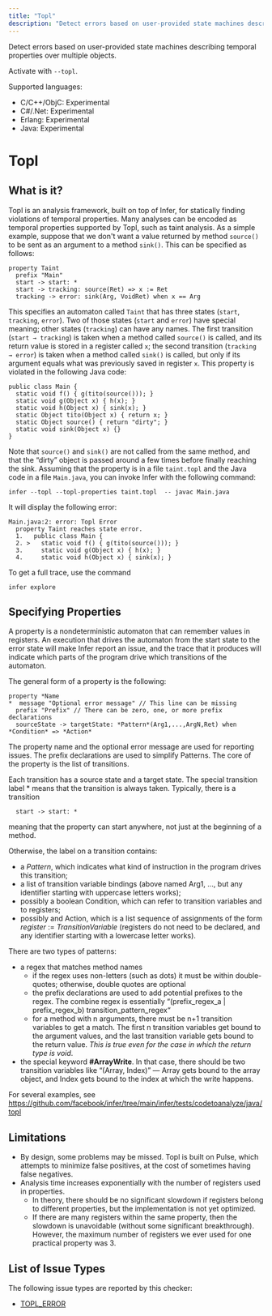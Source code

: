 ```yaml
---
title: "Topl"
description: "Detect errors based on user-provided state machines describing temporal properties over multiple objects."
---
```


Detect errors based on user-provided state machines describing temporal properties over multiple objects.

Activate with `--topl`.

Supported languages:
- C/C++/ObjC: Experimental
- C#/.Net: Experimental
- Erlang: Experimental
- Java: Experimental

# Topl

## What is it?

Topl is an analysis framework, built on top of Infer, for statically finding violations of temporal properties. Many analyses can be encoded as temporal properties supported by Topl, such as taint analysis. As a simple example, suppose that we don't want a value returned by method `source()` to be sent as an argument to a method `sink()`. This can be specified as follows:

```
property Taint
  prefix "Main"
  start -> start: *
  start -> tracking: source(Ret) => x := Ret
  tracking -> error: sink(Arg, VoidRet) when x == Arg
```

This specifies an automaton called `Taint` that has three states (`start`, `tracking`, `error`). Two of those states (`start` and `error`) have special meaning; other states (`tracking`) can have any names. The first transition (`start → tracking`) is taken when a method called `source()` is called, and its return value is stored in a register called `x`; the second transition (`tracking → error`) is taken when a method called `sink()` is called, but only if its argument equals what was previously saved in register `x`.
This property is violated in the following Java code:

```
public class Main {
  static void f() { g(tito(source())); }
  static void g(Object x) { h(x); }
  static void h(Object x) { sink(x); }
  static Object tito(Object x) { return x; }
  static Object source() { return "dirty"; }
  static void sink(Object x) {}
}
```

Note that `source()` and `sink()` are not called from the same method, and that the “dirty” object is passed around a few times before finally reaching the sink. Assuming that the property is in a file `taint.topl` and the Java code in a file `Main.java`, you can invoke Infer with the following command:

```
infer --topl --topl-properties taint.topl  -- javac Main.java
```

It will display the following error:

```
Main.java:2: error: Topl Error
  property Taint reaches state error.
  1.   public class Main {
  2. >   static void f() { g(tito(source())); }
  3.     static void g(Object x) { h(x); }
  4.     static void h(Object x) { sink(x); }
```

To get a full trace, use the command

```
infer explore
```

## Specifying Properties

A property is a nondeterministic automaton that can remember values in registers. An execution that drives the automaton from the start state to the error state will make Infer report an issue, and the trace that it produces will indicate which parts of the program drive which transitions of the automaton.

The general form of a property is the following:

```
property *Name
*  message "Optional error message" // This line can be missing
  prefix "Prefix" // There can be zero, one, or more prefix declarations
  sourceState -> targetState: *Pattern*(Arg1,...,ArgN,Ret) when *Condition* => *Action*
```

The property name and the optional error message are used for reporting issues. The prefix declarations are used to simplify Patterns. The core of the property is the list of transitions.

Each transition has a source state and a target state. The special transition label * means that the transition is always taken. Typically, there is a transition

```
  start -> start: *
```

meaning that the property can start anywhere, not just at the beginning of a method.

Otherwise, the label on a transition contains:

* a *Pattern*, which indicates what kind of instruction in the program drives this transition;
* a list of transition variable bindings (above named Arg1, ..., but any identifier starting with uppercase letters works);
* possibly a boolean Condition, which can refer to transition variables and to registers;
* possibly and Action, which is a list sequence of assignments of the form *register* := *TransitionVariable* (registers do not need to be declared, and any identifier starting with a lowercase letter works).

There are two types of patterns:

* a regex that matches method names
    * if the regex uses non-letters (such as dots) it must be within double-quotes; otherwise, double quotes are optional
    * the prefix declarations are used to add potential prefixes to the regex. The combine regex is essentially “(prefix_regex_a | prefix_regex_b) transition_pattern_regex“
    * for a method with n arguments, there must be n+1 transition variables to get a match. The first n transition variables get bound to the argument values, and the last transition variable gets bound to the return value. *This is true even for the case in which the return type is void*.
* the special keyword **#ArrayWrite**. In that case, there should be two transition variables like “(Array, Index)” — Array gets bound to the array object, and Index gets bound to the index at which the write happens.

For several examples, see https://github.com/facebook/infer/tree/main/infer/tests/codetoanalyze/java/topl

## Limitations

* By design, some problems may be missed. Topl is built on Pulse, which attempts to minimize false positives, at the cost of sometimes having false negatives.
* Analysis time increases exponentially with the number of registers used in properties.
    * In theory, there should be no significant slowdown if registers belong to different properties, but the implementation is not yet optimized.
    * If there are many registers within the same property, then the slowdown is unavoidable (without some significant breakthrough). However, the maximum number of registers we ever used for one practical property was 3.


## List of Issue Types

The following issue types are reported by this checker:
- [TOPL_ERROR](/docs/next/all-issue-types#topl_error)
